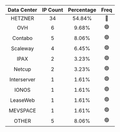 | Data Center | IP Count | Percentage | Freq |
|:------------:|:--------:|:-----------:|:-----:|
| HETZNER | 34 | 54.84% | 🔴 |
| OVH | 6 | 9.68% | 🟢 |
| Contabo | 5 | 8.06% | 🟢 |
| Scaleway | 4 | 6.45% | 🟢 |
| IPAX | 2 | 3.23% | 🟢 |
| Netcup | 2 | 3.23% | 🟢 |
| Interserver | 1 | 1.61% | 🟢 |
| IONOS | 1 | 1.61% | 🟢 |
| LeaseWeb | 1 | 1.61% | 🟢 |
| MEVSPACE | 1 | 1.61% | 🟢 |
| OTHER | 5 | 8.06% | 🟢 |